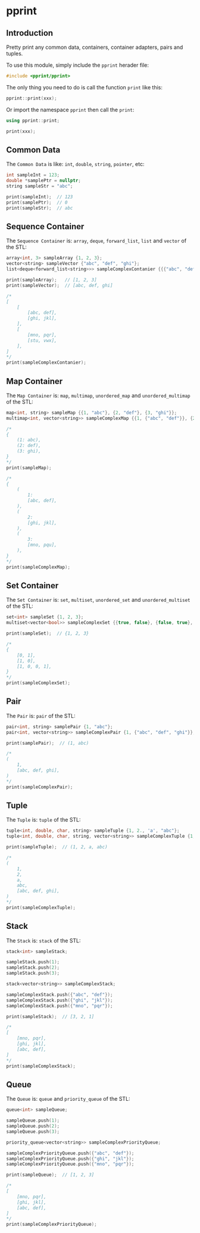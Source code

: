# pprint

## Introduction

Pretty print any common data, containers, container adapters, pairs and tuples.

To use this module, simply include the ```pprint``` herader file:

``` Cpp
#include <pprint/pprint>
```

The only thing you need to do is call the function ```print``` like this:

``` Cpp
pprint::print(xxx);
```

Or import the namespace ```pprint``` then call the ```print```:

``` Cpp
using pprint::print;

print(xxx);
```

## Common Data

The ```Common Data``` is like: ```int```, ```double```, ```string```, ```pointer```, etc:

``` Cpp
int sampleInt = 123;
double *samplePtr = nullptr;
string sampleStr = "abc";

print(sampleInt);  // 123
print(samplePtr);  // 0
print(sampleStr);  // abc
```

## Sequence Container

The ```Sequence Container``` is: ```array```, ```deque```, ```forward_list```, ```list``` and ```vector``` of the STL:

``` Cpp
array<int, 3> sampleArray {1, 2, 3};
vector<string> sampleVector {"abc", "def", "ghi"};
list<deque<forward_list<string>>> sampleComplexContanier {{{"abc", "def"}, {"ghi", "jkl"}}, {{"mno", "pqr"}, {"stu", "vwx"}}};

print(sampleArray);   // [1, 2, 3]
print(sampleVector);  // [abc, def, ghi]

/*
[
    [
        [abc, def],
        [ghi, jkl],
    ],
    [
        [mno, pqr],
        [stu, vwx],
    ],
]
*/
print(sampleComplexContanier);
```

## Map Container

The ```Map Container``` is: ```map```, ```multimap```, ```unordered_map``` and ```unordered_multimap``` of the STL:

``` Cpp
map<int, string> sampleMap {{1, "abc"}, {2, "def"}, {3, "ghi"}};
multimap<int, vector<string>> sampleComplexMap {{1, {"abc", "def"}}, {2, {"ghi", "jkl"}}, {3, {"mno", "pqu"}}};

/*
{
    (1: abc),
    (2: def),
    (3: ghi),
}
*/
print(sampleMap);

/*
{
    (
        1:
        [abc, def],
    ),
    (
        2:
        [ghi, jkl],
    ),
    (
        3:
        [mno, pqu],
    ),
}
*/
print(sampleComplexMap);
```

## Set Container

The ```Set Container``` is: ```set```, ```multiset```, ```unordered_set``` and ```unordered_multiset``` of the STL:

``` Cpp
set<int> sampleSet {1, 2, 3};
multiset<vector<bool>> sampleComplexSet {{true, false}, {false, true}, {true, false, false, true}};

print(sampleSet);  // {1, 2, 3}

/*
{
    [0, 1],
    [1, 0],
    [1, 0, 0, 1],
}
*/
print(sampleComplexSet);
```

## Pair

The ```Pair``` is: ```pair``` of the STL:

``` Cpp
pair<int, string> samplePair {1, "abc"};
pair<int, vector<string>> sampleComplexPair {1, {"abc", "def", "ghi"}};

print(samplePair);  // (1, abc)

/*
(
    1,
    [abc, def, ghi],
)
*/
print(sampleComplexPair);
```

## Tuple

The ```Tuple``` is: ```tuple``` of the STL:

``` Cpp
tuple<int, double, char, string> sampleTuple {1, 2., 'a', "abc"};
tuple<int, double, char, string, vector<string>> sampleComplexTuple {1, 2., 'a', "abc", {"abc", "def", "ghi"}};

print(sampleTuple);  // (1, 2, a, abc)

/*
(
    1,
    2,
    a,
    abc,
    [abc, def, ghi],
)
*/
print(sampleComplexTuple);
```

## Stack

The ```Stack``` is: ```stack``` of the STL:

``` Cpp
stack<int> sampleStack;

sampleStack.push(1);
sampleStack.push(2);
sampleStack.push(3);

stack<vector<string>> sampleComplexStack;

sampleComplexStack.push({"abc", "def"});
sampleComplexStack.push({"ghi", "jkl"});
sampleComplexStack.push({"mno", "pqr"});

print(sampleStack);  // [3, 2, 1]

/*
[
    [mno, pqr],
    [ghi, jkl],
    [abc, def],
]
*/
print(sampleComplexStack);
```

## Queue

The ```Queue``` is: ```queue``` and ```priority_queue``` of the STL:

``` Cpp
queue<int> sampleQueue;

sampleQueue.push(1);
sampleQueue.push(2);
sampleQueue.push(3);

priority_queue<vector<string>> sampleComplexPriorityQueue;

sampleComplexPriorityQueue.push({"abc", "def"});
sampleComplexPriorityQueue.push({"ghi", "jkl"});
sampleComplexPriorityQueue.push({"mno", "pqr"});

print(sampleQueue);  // [1, 2, 3]

/*
[
    [mno, pqr],
    [ghi, jkl],
    [abc, def],
]
*/
print(sampleComplexPriorityQueue);
```
